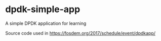 # dpdk-simple-app
A simple DPDK application for learning

Source code used in https://fosdem.org/2017/schedule/event/dpdkapp/
